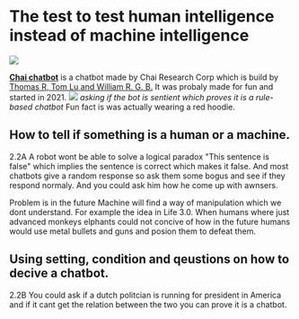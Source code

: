 # The test to test human intelligence instead of machine intelligence
<image src="images/chat.jpg">



**[Chai chatbot](https://chai.ml/)** is a chatbot made by Chai Research Corp which is build by [Thomas R, Tom Lu and William R. G. B.](https://www.linkedin.com/search/results/people/?currentCompany=%5B%2272046117%22%5D&origin=COMPANY_PAGE_CANNED_SEARCH&sid=_qO) It was probaly made for fun and started in 2021.
<image src="images/chai.png">
*asking if the bot is sentient which proves it is a rule-based chatbot*
Fun fact is was actually wearing a red hoodie. 

## How to tell if something is a human or a machine.
2.2A A robot wont be able to solve a logical paradox "This sentence is false" which implies the sentence is correct which makes it false. And most chatbots give a random response so ask them some bogus and see if they respond normaly. And you could ask him how he come up with awnsers.

Problem is in the future Machine will find a way of manipulation which we dont understand. For example the idea in Life 3.0. When humans where just advanced monkeys elphants could not concive of how in the future humans would use metal bullets and guns and posion them to defeat them. 

## Using setting, condition and qeustions on how to decive a chatbot.
2.2B You could ask if a dutch politcian is running for president in America and if it cant get the relation between the two you can prove it is a chatbot.

